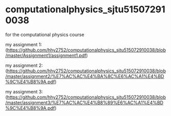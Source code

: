 # computationalphysics_sjtu515072910038
for the computational physics course

my assignment 1:(https://github.com/hhy2752/computationalphysics_sjtu515072910038/blob/master/Assignment1/assignment1.pdf)

my assignment 2:(https://github.com/hhy2752/computationalphysics_sjtu515072910038/blob/master/assignment2/%E7%AC%AC%E4%BA%8C%E6%AC%A1%E4%BD%9C%E4%B8%9A.pdf)

my assignment 3:(https://github.com/hhy2752/computationalphysics_sjtu515072910038/blob/master/assignment3/%E7%AC%AC%E4%B8%89%E6%AC%A1%E4%BD%9C%E4%B8%9A.pdf)
